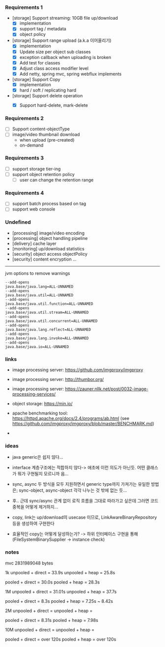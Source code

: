 ### Requirements 1
- [storage] Support streaming: 10GB file up/download
  - [x] implementation    
  - [x] support tag / metadata
  - [x] object policy
- [storage] Support range upload (a.k.a 이어올리기)
  - [x] implementation 
  - [x] Update size per object sub classes 
  - [x] exception callback when uploading is broken
  - [x] Add test for classes
  - [x] Adjust class access modifier level
  - [x] Add netty, spring mvc, spring webflux implements
- [storage] Support Copy
  - [x] implementation 
  - [x] hard / soft / replicating hard
- [storage] Support delete operation
  - [x] Support hard-delete, mark-delete

 
### Requirements 2
- [ ] Support content-objectType 
- [ ] image/video thumbnail download
  - when upload (pre-created)
  - on-demand

### Requirements 3
- [ ] support storage tier-ing
- [ ] support object retention policy 
  - [ ] user can change the retention range

### Requirements 4
- [ ] support batch process based on tag
- [ ] support web console

### Undefined 
- [processing] image/video encoding
- [processing] object handling pipeline 
- [delivery] cache layer
- [monitoring] up/download statistics 
- [security] object access objectPolicy  
- [security] content encryption
...


---

jvm options to remove warnings
```
--add-opens
java.base/java.lang=ALL-UNNAMED
--add-opens
java.base/java.util=ALL-UNNAMED
--add-opens
java.base/java.util.function=ALL-UNNAMED
--add-opens
java.base/java.util.stream=ALL-UNNAMED
--add-opens
java.base/java.util.concurrent=ALL-UNNAMED
--add-opens
java.base/java.lang.reflect=ALL-UNNAMED
--add-opens
java.base/java.lang.invoke=ALL-UNNAMED
--add-opens
java.base/java.io=ALL-UNNAMED
```

### links
- image processing server: https://github.com/imgproxy/imgproxy
- image processing server: http://thumbor.org/
- image processing server: https://zauner.nllk.net/post/0032-image-processing-services/

- object storage: https://min.io/ 
- apache benchmarking tool: https://httpd.apache.org/docs/2.4/programs/ab.html (see https://github.com/imgproxy/imgproxy/blob/master/BENCHMARK.md)
- 


### ideas
- java generic은 쉽지 않다...
- interface 계층구조에는 적합하지 않다-> 애초에 이런 의도가 아닌듯. 어떤 클래스가 뭐가 구현될지 모르니까 음...
- sync, async 두 방식을 모두 지원하면서 generic type까지 가져가는 유일한 방법은; sync-object, async-object 각각 나누는 것 밖에 없는 듯...
- 후.. 근데 sync/async 관계 없이 로직 흐름을 그대로 따라가고 싶은데 그러면 코드 중복을 어떻게 제거하지...


- copy, link는 up/download의 usecase 이므로, LinkAwareBinaryRepository 등을 생성하여 구현한다 
- 효율적인 copy는 어떻게 달성하는가? -> 하위 인터페이스 구현을 통해 (FileSystemBinarySupplier -> instance check)

### notes

mvc
2831989048 bytes

1k
unpooled + direct = 33.9s
unpooled + heap = 25.8s

pooled + direct = 30.0s
pooled + heap = 28.3s


1M
unpooled + direct = 31.01s 
unpooled + heap = 37.7s

pooled + direct = 8.3s
pooled + heap = 7.25s ~ 8.42s


2M
unpooled + direct = 
unpooled + heap = 

pooled + direct = 8.31s 
pooled + heap = 7.98s




10M
unpooled + direct = 
unpooled + heap = 

pooled + direct = over 120s
pooled + heap = over 120s



